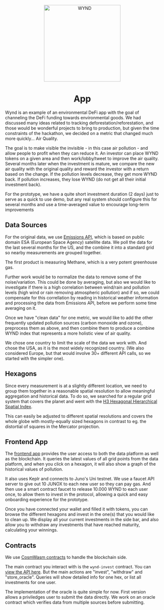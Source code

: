 <p align="center">
  <a href="https://wyndex.io/">
    <img alt="WYND" src="http://i.epvpimg.com/fjQacab.png" width="250" />
  </a>
</p>
<h1 align="center">
  App
</h1>

Wynd is an example of an environmental DeFi app with the goal of channeling the DeFi funding
towards environmental goods. We had discussed many ideas related to tracking deforestation/reforestation,
and those would be wonderful projects to bring to production, but given the time constraints of the hackathon,
we decided on a metric that changed much more quickly... Air Quality.

The goal is to make visible the invisible - in this case air pollution - and allow people to profit when they can
reduce it. An investor can place WYND tokens on a given area and then work/lobby/tweet to improve the air quality.
Several months later when the investment is mature, we compare the new air quality with the original quality and
reward the investor with a return based on the change. If the pollution levels decrease, they get more WYND back.
If pollution increases, they lose WYND (do not get all their initial investment back).

For the prototype, we have a quite short investment duration (2 days) just to serve as a quick to use demo,
but any real system should configure this for several months and use a time-averaged value to encourage long-term improvements

## Data Sources

For the original data, we use [Emissions API](https://emissions-api.org/), which is based on public domain
ESA (European Space Agency) satellite data. We poll the data for the last several months for the US, and
the combine it into a standard grid so nearby measurements are grouped together.

The first product is measuring Methane, which is a very potent greenhouse gas. 

Further work would be to normalize the data to remove some of the noise/variation. This could be done by
averaging, but also we would like to investigate if there is a high correlation between wind/rain and
pollution levels (high wind or rain removing atmospheric pollution) and if so, we could compensate for this
correllation by reading in historical weather information and processing the data from Emissions API, before
we perform some time averaging on it.

Once we have "clean data" for one metric, we would like to add the other frequently updated pollution sources
(carbon monoxide and ozone), preprocess them as above, and then combine them to produce a combine WYND index
that represents a more holistic view of air quality.

We chose one country to limit the scale of the data we work with. And chose the USA, as it is the most widely
recognized country. (We also considered Europe, but that would involve 30+ different API calls, so we started with the
simpler one).

## Hexagons

Since every measurement is at a slightly different location, we need to group them together in a reasonable
spatial resolution to allow meaningful aggregation and historical data. To do so, we searched for a regular grid system
that covers the planet and went with the [H3 Hexagonal Hierarchical Spatial Index](https://eng.uber.com/h3/).

This can easily be adjusted to different spatial resolutions and covers the whole globe with mostly-equally sized
hexagons in contrast to eg. the distortial of squares in the Mercator projection.

## Frontend App

The [frontend app](https://wyndex.io) provides the user access to both the data platform as well as the blockchain.
It queries the latest values of all grid points from the data platform, and when you click on a hexagon, it will 
also show a graph of the historical values of pollution.

It also uses Keplr and connects to Juno's Uni testnet. We use a faucet API server to give out 10 JUNOX to each new user
so they can pay gas. And then use a smart contract faucet to release 10.000 WYND to each user once, to allow them
to invest in the protocol, allowing a quick and easy onboarding experience for the prototype.

Once you have connected your wallet and filled it with tokens, you can browse the different hexagons and invest in the
one(s) that you would like to clean up. We display all your current investments in the side bar, and also allow
you to withdraw any investments that have reached maturity, calculating your winnings.

## Contracts

We use [CosmWasm contracts](https://github.com/wynd-answers/wynd-contracts/tree/main/contracts) to handle
the blockchain side. 

The main contract you interact with is the `wynd-invest` contract. You can [view the API here](https://github.com/wynd-answers/wynd-contracts/blob/main/contracts/wynd-invest/src/msg.rs). But the main actions are "invest", "withdraw"
and "store_oracle". Queries will show detailed info for one hex, or list all investments for one user.

The implementation of the oracle is quite simple for now. First version allows a priviledges user to submit the data
directly. We work on an oracle contract which verifies data from multiple sources before submitting.

